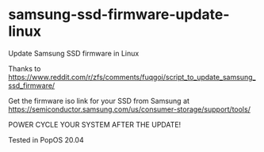 # samsung-ssd-firmware-update-linux
Update Samsung SSD firmware in Linux

Thanks to https://www.reddit.com/r/zfs/comments/fuqgoi/script_to_update_samsung_ssd_firmware/

Get the firmware iso link for your SSD from Samsung at https://semiconductor.samsung.com/us/consumer-storage/support/tools/

POWER CYCLE YOUR SYSTEM AFTER THE UPDATE!

Tested in PopOS 20.04
